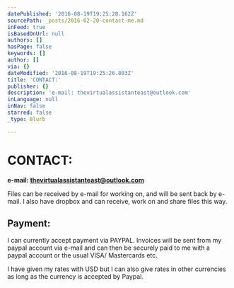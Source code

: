 ```yaml
---
datePublished: '2016-08-19T19:25:28.162Z'
sourcePath: _posts/2016-02-20-contact-me.md
inFeed: true
isBasedOnUrl: null
authors: []
hasPage: false
keywords: []
author: []
via: {}
dateModified: '2016-08-19T19:25:26.803Z'
title: 'CONTACT:'
publisher: {}
description: 'e-mail: thevirtualassistanteast@outlook.com'
inLanguage: null
inNav: false
starred: false
_type: Blurb

---
```

# CONTACT:

**e-mail: thevirtualassistanteast@outlook.com**

Files can be received by e-mail for working on, and will be sent back by e-mail. I also have dropbox and can receive, work on and share files this way.

## Payment:

I can currently accept payment via PAYPAL. Invoices will be sent from my paypal account via e-mail and can then be securely paid to me with a paypal account or the usual VISA/ Mastercards etc.

I have given my rates with USD but I can also give rates in other currencies as long as the currency is accepted by Paypal.